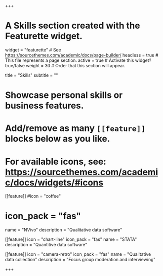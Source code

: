 +++
# A Skills section created with the Featurette widget.
widget = "featurette"  # See https://sourcethemes.com/academic/docs/page-builder/
headless = true  # This file represents a page section.
active = true  # Activate this widget? true/false
weight = 30  # Order that this section will appear.

title = "Skills"
subtitle = ""

# Showcase personal skills or business features.
# 
# Add/remove as many `[[feature]]` blocks below as you like.
# 
# For available icons, see: https://sourcethemes.com/academic/docs/widgets/#icons

[[feature]]
  #icon = "coffee"
 # icon_pack = "fas"
  name = "NVivo"
  description = "Qualitative data software"
  
[[feature]]
  icon = "chart-line"
  icon_pack = "fas"
  name = "STATA"
  description = "Quantitive data software"  
  
[[feature]]
  icon = "camera-retro"
  icon_pack = "fas"
  name = "Qualitative data collection"
  description = "Focus group moderation and interviewing"

+++
